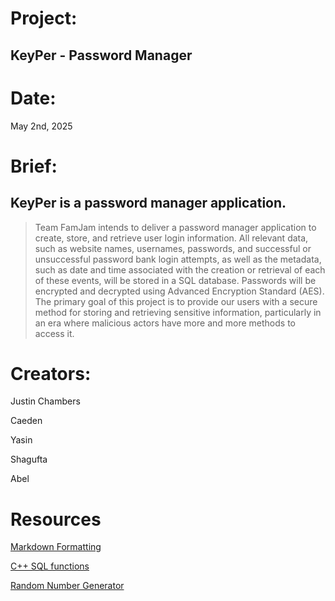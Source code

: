 # Project:     
## KeyPer - Password Manager 

# Date:        
May 2nd, 2025

# Brief:       
## KeyPer is a password manager application.  

> Team FamJam intends to deliver a password manager application to create, store, and retrieve user login information. All relevant data, such as website names, usernames, passwords, and successful or unsuccessful password bank login attempts, as well as the metadata, such as date and time associated with the creation or retrieval of each of these events, will be stored in a SQL database. Passwords will be encrypted and decrypted using Advanced Encryption Standard (AES). The primary goal of this project is to provide our users with a secure method for storing and retrieving sensitive information, particularly in an era where malicious actors have more and more methods to access it.

# Creators:    
Justin Chambers

Caeden

Yasin

Shagufta

Abel

# Resources
[Markdown Formatting](https://www.markdownguide.org/basic-syntax/) 

[C++ SQL functions](https://www.geeksforgeeks.org/sql-using-c-c-and-sqlite/) 

[Random Number Generator](https://www.w3schools.com/cpp/cpp_howto_random_number.asp) 


